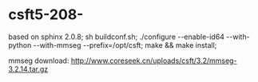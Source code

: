csft5-208-
==========

based on sphinx 2.0.8;   sh buildconf.sh;  ./configure --enable-id64 --with-python  --with-mmseg --prefix=/opt/csft; make &amp;&amp; make install;

mmseg download: http://www.coreseek.cn/uploads/csft/3.2/mmseg-3.2.14.tar.gz

